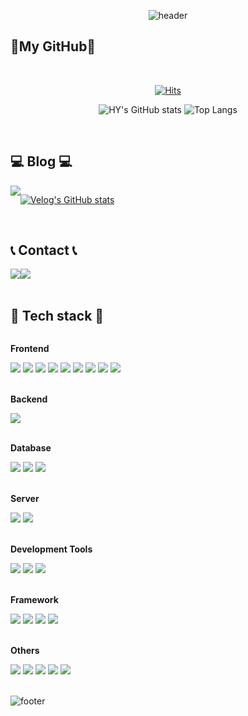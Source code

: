 <!-- 이전 -->
<!-- ### 안녕하세요 성장하는 개발자 최하윤입니다.👋 -->
<!-- [![Hits](https://hits.seeyoufarm.com/api/count/incr/badge.svg?url=https%3A%2F%2Fgithub.com%2FStella-HY-C)](https://hits.seeyoufarm.com) -->


<!-- [![github stats](https://github-readme-stats.vercel.app/api?username=Stella-HY-C&show_icons=true&hide_border=true)](https://github.com/Stella-HY-C) --> 
<!-- [![Top Langs](https://github-readme-stats.vercel.app/api/top-langs/?username=Stella-HY-C&layout=compact)](https://github.com/Stella-HY-C) -->




<!-- 신규 -->
<!-- 헤더 -->
<div align="left">
  
<div align="center"> 

  ![header](https://capsule-render.vercel.app/api?type=Waving&color=gradient&customColorList=15&text=Welcome%20to%20HY's%20GitHub%20👋&desc=안녕하세요%20성장하는%20개발자%20최하윤입니다.&animation=twinkling&fontSize=40&fontAlignY=25&fontAlign=50&descAlign=65&descAlignY=45&height=180&stroke=ffffff)  <!-- radical, onedark &theme=onedark / timeGradient / customColorList : 0, 1, 6, 14, 15, 18, 20, 25, 27 -->
  
</div>

## 💜My GitHub💜

<br>

<div align="center">
  
  [![Hits](https://hits.seeyoufarm.com/api/count/incr/badge.svg?url=https%3A%2F%2Fgithub.com%2FStella-HY-C&count_bg=%23FFB1B1&title_bg=%23555555&icon=github.svg&icon_color=%23FFFFFF&title=github&edge_flat=false)](https://hits.seeyoufarm.com)

![HY's GitHub stats](https://github-readme-stats.vercel.app/api?username=Stella-HY-C&show_icons=true&hide_border=true&theme=buefy) <!-- rose, buefy -->
![Top Langs](https://github-readme-stats.vercel.app/api/top-langs/?username=Stella-HY-C&layout=compact)

</div>

<br>

<!-- 본문 -->
<div align="left">
  
## 💻 Blog 💻
<div style="display:flex; flex-direction:row;">
      <a href="https://velog.io/@alice1411">
        <img src="https://img.shields.io/badge/Velog-20c997?style=flat-square&logo=Vimeo&logoColor=white" style="align:left;"> 
      </a>
  
[![Velog's GitHub stats](https://velog-readme-stats.vercel.app/api?name=alice1411)](https://github.com/eungyeole/velog-readme-stats)

</div>

<br>

## 📞 Contact 📞
<div style="display:flex; flex-direction:row;">
    <a href="mailto:gkdbs1411@gmail.com">
        <img src="https://img.shields.io/badge/Gmail-EA4335?style=flat-square&logo=Gmail&logoColor=white"> 
    </a>
    <a href="https://www.instagram.com/stella_y_y">
        <img src="https://img.shields.io/badge/Instagram-E4405F?style=flat-square&logo=Instagram&logoColor=white"> 
    </a>
</div><br>
    
## 🔨 Tech stack 🔨
<div style="display:flex; flex-direction:column; align-items:flex-start;">
    <!-- Frontend -->
    <p><strong>Frontend</strong></p>
    <div>
      <!-- html, javascript, vue.js, angular.js, jquery, css, sass, bootstrap, react.js  -->
        <img src="https://img.shields.io/badge/html5-E34F26?style=flat-square&logo=html5&logoColor=white"> 
        <img src="https://img.shields.io/badge/javascript-F7DF1E?style=flat-square&logo=javascript&logoColor=black"> 
        <img src="https://img.shields.io/badge/vue.js-4FC08D?style=flat-square&logo=vuedotjs&logoColor=white"> 
        <img src="https://img.shields.io/badge/angular.js-0F0F11?style=flat-square&logo=angular&logoColor=balck"> 
        <img src="https://img.shields.io/badge/jquery-0769AD?style=flat-square&logo=jquery&logoColor=white"> 
        <img src="https://img.shields.io/badge/css-1572B6?style=flat-square&logo=css3&logoColor=white"> 
        <img src="https://img.shields.io/badge/sass-CC6699?style=flat-square&logo=sass&logoColor=white"> 
        <img src="https://img.shields.io/badge/bootstrap-7952B3?style=flat-square&logo=bootstrap&logoColor=white">
        <img src="https://img.shields.io/badge/react.js-61DAFB?style=flat-square&logo=react&logoColor=black">
    </div>
  <br>
    <!-- Backend -->
    <p><strong>Backend</strong></p>
    <div>
        <img src="https://img.shields.io/badge/Java-007396?style=flat-square&logo=Java&logoColor=white"> 
    </div>
  <br>
    <!-- Database -->
    <p><strong>Database</strong></p>
    <div>
        <img src="https://img.shields.io/badge/oracle-F80000?style=flat-square&logo=oracle&logoColor=white"> 
        <img src="https://img.shields.io/badge/mssql-CC2927?style=flat-square&logo=microsoftsqlserver&logoColor=white"> 
        <img src="https://img.shields.io/badge/sqlite-003B57?style=flat-square&logo=sqlite&logoColor=white">
    </div>
  <br>
    <!-- Server -->
    <p><strong>Server</strong></p>
    <div>
        <img src="https://img.shields.io/badge/linux-FCC624?style=flat-square&logo=linux&logoColor=black"> 
        <img src="https://img.shields.io/badge/apache tomcat-F8DC75?style=flat-square&logo=apachetomcat&logoColor=black">
    </div>
  <br>
    <!-- Development Tools -->
    <p><strong>Development Tools</strong></p>
    <div>
        <img src="https://img.shields.io/badge/eclipes-2C2255?style=flat-square&logo=eclipes&logoColor=black"> 
        <img src="https://img.shields.io/badge/vscode-007ACC?style=flat-square&logo=visualstudiocode&logoColor=white">
        <img src="https://img.shields.io/badge/intellij-000000?style=flat-square&logo=intellijidea&logoColor=white">
    </div>
  <br>
    <!-- Framework -->
    <p><strong>Framework</strong></p>
    <div>
      <img src="https://img.shields.io/badge/Spring-6DB33F?style=flat-square&logo=spring&logoColor=white"> 
      <img src="https://img.shields.io/badge/Spring Boot-6DB33F?style=flat-square&logo=spring boot&logoColor=white"> 
      <img src="https://img.shields.io/badge/Spring Security-6DB33F?style=flat-square&logo=spring security&logoColor=white"> 
      <img src="https://img.shields.io/badge/node.js-339933?style=flat-square&logo=nodedotjs&logoColor=white"> 
    </div>
  <br>
    <!-- Others -->
    <p><strong>Others</strong></p>
    <div>
        <img src="https://img.shields.io/badge/svn-FCC624?style=flat-square&logo=svn&logoColor=black"> 
        <img src="https://img.shields.io/badge/git-F05032?style=flat-square&logo=git&logoColor=white"> 
        <img src="https://img.shields.io/badge/github-181717?style=flat-square&logo=github&logoColor=white"> 
        <img src="https://img.shields.io/badge/notion-000000?style=flat-square&logo=notion&logoColor=white">  
        <img src="https://img.shields.io/badge/jenkins-D24939?style=flat-square&logo=jenkins&logoColor=white"> 
    </div>
    <div>
    
  
</div>

<br>


<!-- 푸터 -->
<div align="center">
  
![footer](https://capsule-render.vercel.app/api?type=Waving&section=footer&color=gradient&customColorList=15)

</div>
  
</div>

